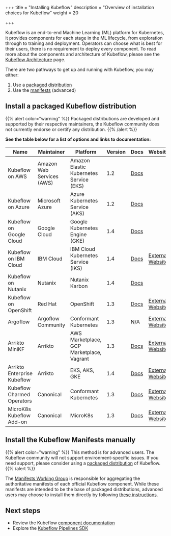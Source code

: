 +++
title = "Installing Kubeflow"
description = "Overview of installation choices for Kubeflow"
weight = 20

+++

Kubeflow is an end-to-end Machine Learning (ML) platform for Kubernetes, it provides components for each stage in the ML lifecycle, from exploration through to training and deployment.
Operators can choose what is best for their users, there is no requirement to deploy every component.
To read more about the components and architecture of Kubeflow, please see the <a href="/docs/started/architecture/">Kubeflow Architecture</a> page.

There are two pathways to get up and running with Kubeflow, you may either:
1. Use a [packaged distribution](#packaged-distributions)
1. Use the [manifests](#manifests) (advanced)

<a id="packaged-distributions"></a>
## Install a packaged Kubeflow distribution

{{% alert color="warning" %}}
Packaged distributions are developed and supported by their respective maintainers, the Kubeflow community does not currently endorse or certify any distribution.
{{% /alert %}}

<b>See the table below for a list of options and links to documentation:</b>

<div class="table-responsive">
  <table class="table table-bordered">
    <thead class="thead-light">
      <tr>
        <th>Name</th>
        <th>Maintainer</th>
        <th>Platform</th>
        <th>Version</th>
        <th>Docs</th>
        <th>Website</th>
      </tr>
    </thead>
    <tbody>
      <tr>
        <td>Kubeflow on AWS</td>
        <td>Amazon Web Services (AWS)</td>
        <td>Amazon Elastic Kubernetes Service (EKS)</td>
        <td>1.2</td>
        <td><a href="/docs/distributions/aws/">Docs</a></td>
        <td></td>
      </tr>
      <tr>
        <td>Kubeflow on Azure</td>
        <td>Microsoft Azure</td>
        <td>Azure Kubernetes Service (AKS)</td>
        <td>1.2</td>
        <td><a href="/docs/distributions/azure/">Docs</a></td>
        <td></td>
      </tr>
      <tr>
        <td>Kubeflow on Google Cloud</td>
        <td>Google Cloud</td>
        <td>Google Kubernetes Engine (GKE)</td>
        <td>1.4</td>
        <td><a href="/docs/distributions/gke/">Docs</a></td>
        <td></td>
      </tr>
      <tr>
        <td>Kubeflow on IBM Cloud</td>
        <td>IBM Cloud</td>
        <td>IBM Cloud Kubernetes Service (IKS) </td>
        <td>1.4</td>
        <td><a href="/docs/distributions/ibm/">Docs</a></td>
        <td><a href="https://github.com/IBM/manifests/tree/v1.4.0">External Website</a></td>
      </tr>
      <tr>
        <td>Kubeflow on Nutanix</td>
        <td>Nutanix</td>
        <td>Nutanix Karbon</td>
        <td>1.4</td>
        <td><a href="/docs/distributions/nutanix/">Docs</a></td>
        <td></td>
      </tr>
      <tr>
        <td>Kubeflow on OpenShift</td>
        <td>Red Hat</td>
        <td>OpenShift</td>
        <td>1.3</td>
        <td><a href="/docs/distributions/openshift/">Docs</a></td>
        <td><a href="https://opendatahub.io/docs/kubeflow.html">External Website</a></td>
      </tr>
      <tr>
        <td>Argoflow</td>
        <td>Argoflow Community</td>
        <td>Conformant Kubernetes</td>
        <td>1.3</td>
        <td>N/A</td>
        <td><a href="https://github.com/argoflow/argoflow">External Website</a></td>
      </tr>
      <tr>
        <td>Arrikto MiniKF</td>
        <td>Arrikto</td>
        <td>AWS Marketplace, GCP Marketplace, Vagrant</td>
        <td>1.3</td>
        <td><a href="/docs/distributions/minikf/">Docs</a></td>
        <td><a href="https://www.arrikto.com/get-started/">External Website</a></td>
      </tr>
      <tr>
        <td>Arrikto Enterprise Kubeflow</td>
        <td>Arrikto</td>
        <td>EKS, 
            AKS,
            GKE 
        </td>
        <td>1.4</td>
        <td>
          <a href="/docs/distributions/ekf/">Docs</a>
        </td>
        <td>
          <a href="https://www.arrikto.com/enterprise-kubeflow/">External Website</a>
        </td>
      </tr>
      <tr>
        <td>Kubeflow Charmed Operators</td>
        <td>Canonical</td>
        <td>Conformant Kubernetes</td>
        <td>1.3</td>
        <td><a href="/docs/distributions/charmed/">Docs</a></td>
        <td><a href="https://charmed-kubeflow.io/docs">External Website</a></td>
      </tr>
      <tr>
        <td>MicroK8s Kubeflow Add-on</td>
        <td>Canonical</td>
        <td>MicroK8s</td>
        <td>1.3</td>
        <td><a href="/docs/distributions/microk8s/">Docs</a></td>
        <td><a href="https://microk8s.io/docs/addon-kubeflow">External Website</a></td>
      </tr>
    </tbody>
  </table>
</div>

<a id="manifests"></a>
## Install the Kubeflow Manifests manually 

{{% alert color="warning" %}}
This method is for advanced users. The Kubeflow community will not support environment-specific issues. If you need support, please consider using a [packaged distribution](#packaged-distributions) of Kubeflow.
{{% /alert %}}

The <a href="https://github.com/kubeflow/community/tree/master/wg-manifests">Manifests Working Group</a> is responsible for aggregating the authoritative manifests of each official Kubeflow component.
While these manifests are intended to be the base of packaged distributions, advanced users may choose to install them directly by following <a href="https://github.com/kubeflow/manifests#installation">these instructions</a>.

<a id="next-steps"></a>
## Next steps

* Review the Kubeflow <a href="/docs/components/">component documentation</a>
* Explore the <a href="/docs/components/pipelines/sdk/">Kubeflow Pipelines SDK</a>

